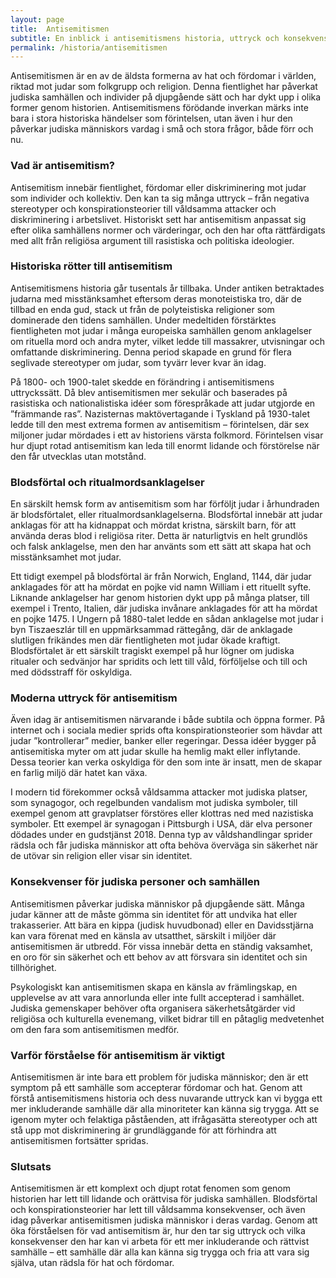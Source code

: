 ```yaml
---
layout: page
title:  Antisemitismen
subtitle: En inblick i antisemitismens historia, uttryck och konsekvenser för det judiska folket
permalink: /historia/antisemitismen
---
```


Antisemitismen är en av de äldsta formerna av hat och fördomar i världen, riktad mot judar som folkgrupp och religion. Denna fientlighet har påverkat judiska samhällen och individer på djupgående sätt och har dykt upp i olika former genom historien. Antisemitismens förödande inverkan märks inte bara i stora historiska händelser som förintelsen, utan även i hur den påverkar judiska människors vardag i små och stora frågor, både förr och nu.

### Vad är antisemitism?

Antisemitism innebär fientlighet, fördomar eller diskriminering mot judar som individer och kollektiv. Den kan ta sig många uttryck – från negativa stereotyper och konspirationsteorier till våldsamma attacker och diskriminering i arbetslivet. Historiskt sett har antisemitism anpassat sig efter olika samhällens normer och värderingar, och den har ofta rättfärdigats med allt från religiösa argument till rasistiska och politiska ideologier.

### Historiska rötter till antisemitism

Antisemitismens historia går tusentals år tillbaka. Under antiken betraktades judarna med misstänksamhet eftersom deras monoteistiska tro, där de tillbad en enda gud, stack ut från de polyteistiska religioner som dominerade den tidens samhällen. Under medeltiden förstärktes fientligheten mot judar i många europeiska samhällen genom anklagelser om rituella mord och andra myter, vilket ledde till massakrer, utvisningar och omfattande diskriminering. Denna period skapade en grund för flera seglivade stereotyper om judar, som tyvärr lever kvar än idag.

På 1800- och 1900-talet skedde en förändring i antisemitismens uttryckssätt. Då blev antisemitismen mer sekulär och baserades på rasistiska och nationalistiska idéer som förespråkade att judar utgjorde en ”främmande ras”. Nazisternas maktövertagande i Tyskland på 1930-talet ledde till den mest extrema formen av antisemitism – förintelsen, där sex miljoner judar mördades i ett av historiens värsta folkmord. Förintelsen visar hur djupt rotad antisemitism kan leda till enormt lidande och förstörelse när den får utvecklas utan motstånd.

### Blodsförtal och ritualmordsanklagelser

En särskilt hemsk form av antisemitism som har förföljt judar i århundraden är blodsförtalet, eller ritualmordsanklagelserna. Blodsförtal innebär att judar anklagas för att ha kidnappat och mördat kristna, särskilt barn, för att använda deras blod i religiösa riter. Detta är naturligtvis en helt grundlös och falsk anklagelse, men den har använts som ett sätt att skapa hat och misstänksamhet mot judar.

Ett tidigt exempel på blodsförtal är från Norwich, England, 1144, där judar anklagades för att ha mördat en pojke vid namn William i ett rituellt syfte. Liknande anklagelser har genom historien dykt upp på många platser, till exempel i Trento, Italien, där judiska invånare anklagades för att ha mördat en pojke 1475. I Ungern på 1880-talet ledde en sådan anklagelse mot judar i byn Tiszaeszlár till en uppmärksammad rättegång, där de anklagade slutligen frikändes men där fientligheten mot judar ökade kraftigt. Blodsförtalet är ett särskilt tragiskt exempel på hur lögner om judiska ritualer och sedvänjor har spridits och lett till våld, förföljelse och till och med dödsstraff för oskyldiga.

### Moderna uttryck för antisemitism

Även idag är antisemitismen närvarande i både subtila och öppna former. På internet och i sociala medier sprids ofta konspirationsteorier som hävdar att judar ”kontrollerar” medier, banker eller regeringar. Dessa idéer bygger på antisemitiska myter om att judar skulle ha hemlig makt eller inflytande. Dessa teorier kan verka oskyldiga för den som inte är insatt, men de skapar en farlig miljö där hatet kan växa.

I modern tid förekommer också våldsamma attacker mot judiska platser, som synagogor, och regelbunden vandalism mot judiska symboler, till exempel genom att gravplatser förstöres eller klottras ned med nazistiska symboler. Ett exempel är synagogan i Pittsburgh i USA, där elva personer dödades under en gudstjänst 2018. Denna typ av våldshandlingar sprider rädsla och får judiska människor att ofta behöva överväga sin säkerhet när de utövar sin religion eller visar sin identitet.

### Konsekvenser för judiska personer och samhällen

Antisemitismen påverkar judiska människor på djupgående sätt. Många judar känner att de måste gömma sin identitet för att undvika hat eller trakasserier. Att bära en kippa (judisk huvudbonad) eller en Davidsstjärna kan vara förenat med en känsla av utsatthet, särskilt i miljöer där antisemitismen är utbredd. För vissa innebär detta en ständig vaksamhet, en oro för sin säkerhet och ett behov av att försvara sin identitet och sin tillhörighet.

Psykologiskt kan antisemitismen skapa en känsla av främlingskap, en upplevelse av att vara annorlunda eller inte fullt accepterad i samhället. Judiska gemenskaper behöver ofta organisera säkerhetsåtgärder vid religiösa och kulturella evenemang, vilket bidrar till en påtaglig medvetenhet om den fara som antisemitismen medför.

### Varför förståelse för antisemitism är viktigt

Antisemitismen är inte bara ett problem för judiska människor; den är ett symptom på ett samhälle som accepterar fördomar och hat. Genom att förstå antisemitismens historia och dess nuvarande uttryck kan vi bygga ett mer inkluderande samhälle där alla minoriteter kan känna sig trygga. Att se igenom myter och felaktiga påståenden, att ifrågasätta stereotyper och att stå upp mot diskriminering är grundläggande för att förhindra att antisemitismen fortsätter spridas.

### Slutsats

Antisemitismen är ett komplext och djupt rotat fenomen som genom historien har lett till lidande och orättvisa för judiska samhällen. Blodsförtal och konspirationsteorier har lett till våldsamma konsekvenser, och även idag påverkar antisemitismen judiska människor i deras vardag. Genom att öka förståelsen för vad antisemitism är, hur den tar sig uttryck och vilka konsekvenser den har kan vi arbeta för ett mer inkluderande och rättvist samhälle – ett samhälle där alla kan känna sig trygga och fria att vara sig själva, utan rädsla för hat och fördomar.
